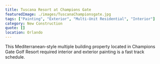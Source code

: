```yaml
---
title: Tuscana Resort at Champions Gate
featuredImage: ./images/TuscanaChampionsgate.jpg
tags: ["Painting", "Exterior", "Multi-Unit Residential", "Interior"]
category: New Construction
quote: []
location: Orlando
---
```

This Mediterranean-style multiple building property located in Champions Gate
Golf Resort required interior and exterior painting is a fast track schedule.
